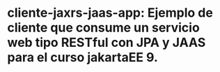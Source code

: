 # cliente-jaxrs-jaas-app: Ejemplo de cliente que consume un servicio web tipo RESTful con JPA y JAAS para el curso jakartaEE 9.
